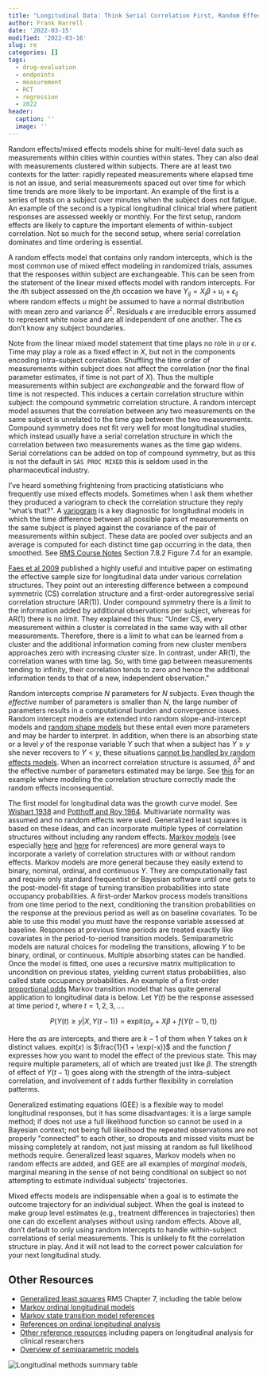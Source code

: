 ```yaml
---
title: "Longitudinal Data: Think Serial Correlation First, Random Effects Second"
author: Frank Harrell
date: '2022-03-15'
modified: '2022-03-16'
slug: re
categories: []
tags:
  - drug-evaluation
  - endpoints
  - measurement
  - RCT
  - regression
  - 2022
header:
  caption: ''
  image: ''
---
```

Random effects/mixed effects models shine for multi-level data such as measurements within cities within counties within states.  They can also deal with measurements clustered within subjects.  There are at least two contexts for the latter: rapidly repeated measurements where elapsed time is not an issue, and serial measurements spaced out over time for which time trends are more likely to be important.  An example of the first is a series of tests on a subject over minutes when the subject does not fatigue.  An example of the second is a typical longitudinal clinical trial where patient responses are assessed weekly or monthly.  For the first setup, random effects are likely to capture the important elements of within-subject correlation.  Not so much for the second setup, where serial correlation dominates and time ordering is essential.

A random effects model that contains only random intercepts, which is the most common use of mixed effect modeling in randomized trials, assumes that the responses within subject are exchangeable.  This can be seen from the statement of the linear mixed effects model with random intercepts.  For the $i$th subject assessed on the $j$th occasion we have $Y_{ij} = X_{i}\beta + u_{i} + \epsilon_{ij}$ where random effects $u$ might be assumed to have a normal distribution with mean zero and variance $\delta^2$.  Residuals $\epsilon$ are irreducible errors assumed to represent white noise and are all independent of one another.  The $\epsilon$s don’t know any subject boundaries.

Note from the linear mixed model statement that time plays no role in $u$ or $\epsilon$.  Time may play a role as a fixed effect in $X$, but not in the components encoding intra-subject correlation.  Shuffling the time order of measurements within subject does not affect the correlation (nor the final parameter estimates, if time is not part of $X$).  Thus the multiple measurements within subject are _exchangeable_ and the forward flow of time is not respected.  This induces a certain correlation structure within subject: the compound symmetric correlation structure.  A random intercept model assumes that the correlation between any two measurements on the same subject is unrelated to the time gap between the two measurements.  Compound symmetry does not fit very well for most longitudinal studies, which instead usually have a serial correlation structure in which the correlation between two measurements wanes as the time gap widens.  Serial correlations can be added on top of compound symmetry, but as this is not the default in `SAS PROC MIXED` this is seldom used in the pharmaceutical industry.

I’ve heard something frightening from practicing statisticians who frequently use mixed effects models. Sometimes when I ask them whether they produced a variogram to check the correlation structure they reply “what’s that?”.  A [variogram](https://en.wikipedia.org/wiki/Variogram) is a key diagnostic for longitudinal models in which the time difference between all possible pairs of measurements on the same subject is played against the covariance of the pair of measurements within subject.  These data are pooled over subjects and an average is computed for each distinct time gap occurring in the data, then smoothed.  See [RMS Course Notes](https://hbiostat.org/doc/rms.pdf) Section 7.8.2 Figure 7.4 for an example.

[Faes et al 2009](https://www.tandfonline.com/doi/abs/10.1198/tast.2009.08196) published a highly useful and intuitive paper on estimating the effective sample size for longitudinal data under various correlation structures.  They point out an interesting difference between a compound symmetric (CS) correlation structure and a first-order autoregressive serial correlation structure (AR(1)).  Under compound symmetry there is a limit to the information added by additional observations per subject, whereas for AR(1) there is no limit.  They explained this thus: "Under CS, every measurement within a cluster is correlated in the same way with all other measurements.  Therefore, there is a limit to what can be learned from a cluster and the additional information coming from new cluster members approaches zero with increasing cluster size.  In contrast, under AR(1), the correlation wanes with time lag.  So, with time gap between measurements tending to infinity, their correlation tends to zero and hence the additional information tends to that of a new, independent observation."

Random intercepts comprise $N$ parameters for $N$ subjects.  Even though the _effective_ number of parameters is smaller than $N$, the large number of parameters results in a computational burden and convergence issues.  Random intercept models are extended into random slope-and-intercept models and [random shape models](https://www.jstor.org/stable/27595574) but these entail even more parameters and may be harder to interpret.  In addition, when there is an absorbing state or a level $y$ of the response variable $Y$ such that when a subject has $Y\geq y$ she never recovers to $Y<y$, these situations [cannot be handled by random effects models](https://onlinelibrary.wiley.com/doi/10.1002/sim.9366).  When an incorrect correlation structure is assumed, $\delta^2$ and the effective number of parameters estimated may be large.  See [this](https://hbiostat.org/proj/covid19/orchid.html#markov-model-with-random-effects) for an example where modeling the correlation structure correctly made the random effects inconsequential.

The first model for longitudinal data was the growth curve model.  See [Wishart 1938](https://www.jstor.org/stable/2332221) and [Potthoff and Roy 1964](https://doi.org/10.1093/biomet/51.3-4.313).  Multivariate normality was assumed and no random effects were used.  Generalized least squares is based on these ideas, and can incorporate multiple types of correlation structures without including any random effects.  [Markov models](https://hbiostat.org/proj/covid19) (see especially [here](https://hbiostat.org/proj/covid19/ordmarkov.html) and [here](https://hbiostat.org/bib/markov.html) for references) are more general ways to incorporate a variety of correlation structures with or without random effects.  Markov models are more general because they easily extend to binary, nominal, ordinal, and continuous $Y$.  They are computationally fast and require only standard frequentist or Bayesian software until one gets to the post-model-fit stage of turning transition probabilities into state occupancy probabilities.  A first-order Markov process models transitions from one time period to the next, conditioning the transition probabilities on the response at the previous period as well as on baseline covariates.  To be able to use this model you must have the response variable assessed at baseline.  Responses at previous time periods are treated exactly like covariates in the period-to-period transition models.  Semiparametric models are natural choices for modeling the transitions, allowing $Y$ to be binary, ordinal, or continuous.  Multiple absorbing states can be handled.  Once the model is fitted, one uses a recursive matrix multiplication to uncondition on previous states, yielding current status probabilities, also called state occupancy probabilities.  An example of a first-order [proportional odds](https://hbiostat.org/bib/po) Markov transition model that has quite general application to longitudinal data is below.  Let $Y(t)$ be the response assessed at time period $t$, where $t=1,2,3,...$.

$$P(Y(t)\geq y | X, Y(t-1)) = \mathrm{expit}(\alpha_{y} + X\beta + f(Y(t-1), t))$$

Here the $\alpha$s are intercepts, and there are $k-1$ of them when $Y$ takes on $k$ distinct values.
$\mathrm{expit}(x)$ is $\frac{1}{1 + \exp(-x)}$ and the function $f$ expresses how you want to model the effect of the previous state.  This may require multiple parameters, all of which are treated just like $\beta$.  The strength of effect of $Y(t-1)$ goes along with the strength of the intra-subject correlation, and involvement of $t$ adds further flexibility in correlation patterms.

Generalized estimating equations (GEE) is a flexible way to model longitudinal responses, but it has some disadvantages: it is a large sample method; if does not use a full likelihood function so cannot be used in a Bayesian context; not being full likelihood the repeated observations are not properly "connected" to each other, so dropouts and missed visits must be missing completely at random, not just missing at random as full likelihood methods require.  Generalized least squares, Markov models when no random effects are added, and GEE are all examples of _marginal models_, marginal meaning in the sense of not being conditional on subject so not attempting to estimate individual subjects' trajectories.

Mixed effects models are indispensable when a goal is to estimate the outcome trajectory for an individual subject.  When the goal is instead to make group level estimates (e.g., treatment differences in trajectories) then one can do excellent analyses without using random effects.  Above all, don’t default to only using random intercepts to handle within-subject correlations of serial measurements.  This is unlikely to fit the correlation structure in play.  And it will not lead to the correct power calculation for your next longitudinal study.

## Other Resources

* [Generalized least squares](https://hbiostat.org/rms) RMS Chapter 7, including the table below
* [Markov ordinal longitudinal models](https://hbiostat.org/proj/covid19)
* [Markov state transition model references](http://hbiostat.org/bib/markov.html)
* [References on ordinal longitudinal analysis](http://hbiostat.org/bib/ordSerial.html)
* [Other reference resources](https://hbiostat.org/bib) including papers on longitudinal analysis for clinical researchers
* [Overview of semiparametric models](https://hbiostat.org/bib/po)

<img src="https://hbiostat.org/img/longitudinal.svg" alt="Longitudinal methods summary table">

